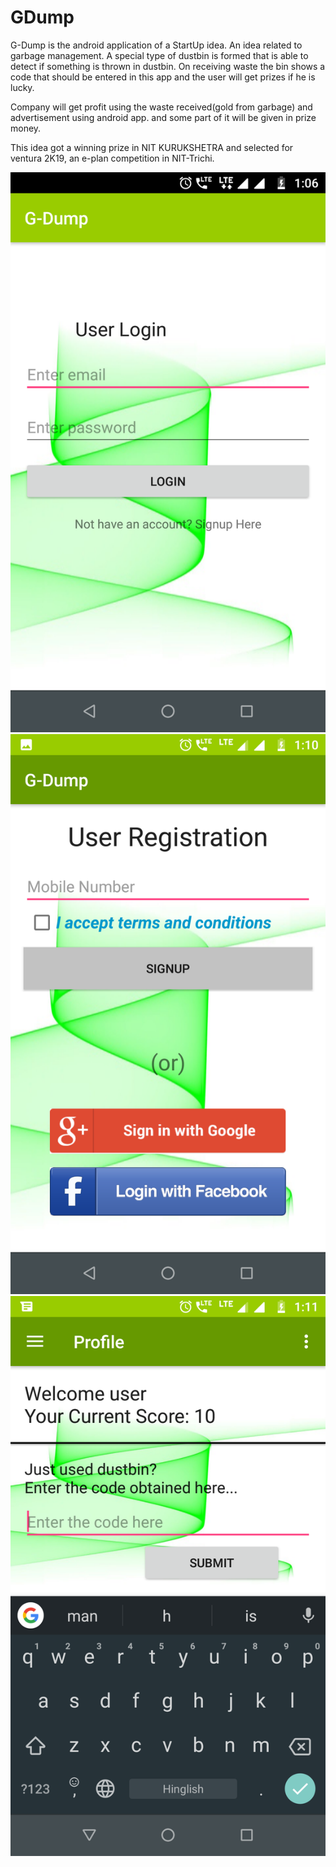 # GDump
G-Dump is the android application of a StartUp idea.
An idea related to garbage management. A special type of dustbin is formed that is able to detect if something is thrown in dustbin. On receiving waste the bin shows a code that should be entered in this app and the user will get prizes if he is lucky.

Company will get profit using the waste received(gold from garbage) and advertisement using android app. and some part of it will be given in prize money.

This idea got a winning prize in NIT KURUKSHETRA and selected for ventura 2K19, an e-plan competition in NIT-Trichi.


![alt text](https://github.com/Keshari0601/GDump/blob/master/Screenshots/Screenshot_1.png)
![alt text](https://github.com/Keshari0601/GDump/blob/master/Screenshots/Screenshot_2.png)
![alt text](https://github.com/Keshari0601/GDump/blob/master/Screenshots/Screenshot_3.png)
